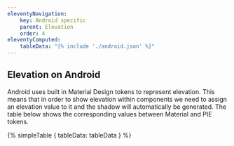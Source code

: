 ```yaml
---
eleventyNavigation:
    key: Android specific
    parent: Elevation
    order: 4
eleventyComputed:
    tableData: "{% include './android.json' %}"
---
```


## Elevation on Android

Android uses built in Material Design tokens to represent elevation. This means that in order to show elevation within components we need to assign an elevation value to it and the shadow will automatically be generated. The table below shows the corresponding values between Material and PIE tokens.

{% simpleTable {
  tableData: tableData
} %}
